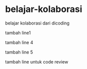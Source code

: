 # belajar-kolaborasi
belajar kolaborasi dari dicoding

tambah line1

tambah line 4

tambah line 5

tambah line untuk code review<br>
